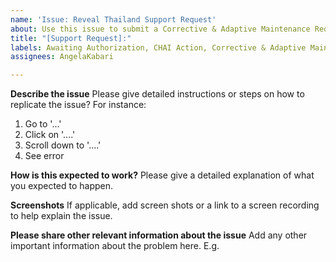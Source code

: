 ```yaml
---
name: 'Issue: Reveal Thailand Support Request'
about: Use this issue to submit a Corrective & Adaptive Maintenance Request
title: "[Support Request]:"
labels: Awaiting Authorization, CHAI Action, Corrective & Adaptive Maintenance Request
assignees: AngelaKabari

---
```


**Describe the issue**
Please give detailed instructions or steps on how to replicate the issue? For instance:
1. Go to '...'
2. Click on '....'
3. Scroll down to '....'
4. See error



**How is this expected to work?**
Please give a detailed explanation of what you expected to happen.




**Screenshots**
If applicable, add screen shots or a link to a screen recording to help explain the issue.




**Please share other relevant information about the issue**
Add any other important information about the problem here. E.g.
